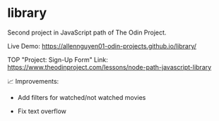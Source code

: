 # library

Second project in JavaScript path of The Odin Project.

Live Demo: https://allennguyen01-odin-projects.github.io/library/

TOP "Project: Sign-Up Form" Link: https://www.theodinproject.com/lessons/node-path-javascript-library

📈 Improvements:

- Add filters for watched/not watched movies

- Fix text overflow

